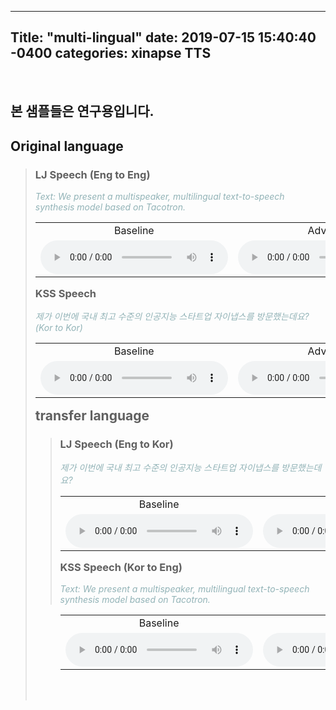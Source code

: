 ---
Title: "multi-lingual"
date: 2019-07-15 15:40:40 -0400
categories: xinapse TTS
-
<br><h2>본 샘플들은 연구용입니다.</h2>

<h2 align="left">Original language</h2>
<div style="height: 420px">
  <blockquote>
    <table align="left">
      <h3 align="left">LJ Speech (Eng to Eng)</h3>
      <I><span style="color:#92B3B7">Text: We present a multispeaker, multilingual text-to-speech synthesis model based on Tacotron.</span></I><br>
        <tr>      
          <td align="center" width=400>Baseline </td>
          <td align="center" width=400>Advanced </td>
        </tr>
        <tr>
          <td align="center" width=400><audio src="/audio_samples/LJ_Baseline_Eng.wav" controls=""></audio></td>
          <td align="center" width=400><audio src="/audio_samples/LJ_New_Eng.wav" controls=""></audio></td>
        </tr>
    </table>
    <table align="left">
      <h3 align="left">KSS Speech</h3>
      <I><span style="color:#92B3B7">제가 이번에 국내 최고 수준의 인공지능 스타트업 자이냅스를 방문했는데요? (Kor to Kor)</span></I><br>
        <tr>      
          <td align="center" width=400>Baseline </td>
          <td align="center" width=400>Advanced </td>
        </tr>
        <tr>
          <td align="center" width=400><audio src="/audio_samples/KSS_Baseline_Kor.wav"" controls=""></audio></td>
          <td align="center" width=400><audio src="/audio_samples/KSS_New_Kor.wav" controls=""></audio></td>
        </tr>
    </table>      

<h2 align="left">transfer language</h2>
<div style="height: 420px">
  <blockquote>
    <table align="left">
      <h3 align="left">LJ Speech (Eng to Kor)</h3>
      <I><span style="color:#92B3B7">제가 이번에 국내 최고 수준의 인공지능 스타트업 자이냅스를 방문했는데요?</span></I><br>
        <tr>      
          <td align="center" width=400>Baseline </td>
          <td align="center" width=400>Advanced </td>
        </tr>
        <tr>
          <td align="center" width=400><audio src="/audio_samples/LJ_Baseline_Kor.wav" controls=""></audio></td>
          <td align="center" width=400><audio src="/audio_samples/LJ_New_Kor.wav" controls=""></audio></td>
        </tr>
    </table>
    <table align="left">
      <h3 align="left">KSS Speech (Kor to Eng)</h3>
      <I><span style="color:#92B3B7">Text: We present a multispeaker, multilingual text-to-speech synthesis model based on Tacotron.</span></I><br>
        <tr>      
          <td align="center" width=400>Baseline </td>
          <td align="center" width=400>Advanced </td>
        </tr>
        <tr>
          <td align="center" width=400><audio src="/audio_samples/KSS_Baseline_Eng.wav"" controls=""></audio></td>
          <td align="center" width=400><audio src="/audio_samples/KSS_New_Eng.wav" controls=""></audio></td>
        </tr>
    </table>      
  </blockquote>
</div>   

